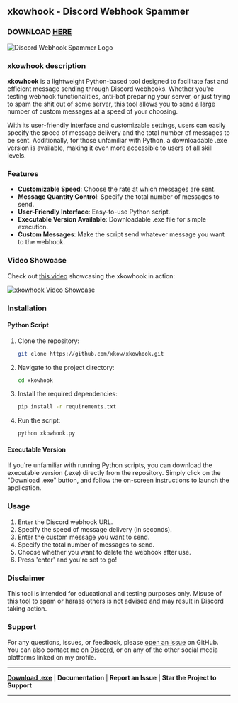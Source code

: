 ## xkowhook - Discord Webhook Spammer
### DOWNLOAD [HERE](https://xkow.xyz/xkowhook.html)
![Discord Webhook Spammer Logo](https://i.imgur.com/80MIoSc.png)

### xkowhook description

**xkowhook** is a lightweight Python-based tool designed to facilitate fast and efficient message sending through Discord webhooks. Whether you're testing webhook functionalities, anti-bot preparing your server, or just trying to spam the shit out of some server, this tool allows you to send a large number of custom messages at a speed of your choosing.

With its user-friendly interface and customizable settings, users can easily specify the speed of message delivery and the total number of messages to be sent. Additionally, for those unfamiliar with Python, a downloadable .exe version is available, making it even more accessible to users of all skill levels.

### Features

- **Customizable Speed**: Choose the rate at which messages are sent.
- **Message Quantity Control**: Specify the total number of messages to send.
- **User-Friendly Interface**: Easy-to-use Python script.
- **Executable Version Available**: Downloadable .exe file for simple execution.
- **Custom Messages**: Make the script send whatever message you want to the webhook.

### Video Showcase

Check out [this video](https://www.youtube.com/watch?v=Ce_ZSYssZrs) showcasing the xkowhook in action:

[![xkowhook Video Showcase](https://i3.ytimg.com/vi/Ce_ZSYssZrs/maxresdefault.jpg)](https://www.youtube.com/watch?v=Ce_ZSYssZrs)

### Installation

#### Python Script

1. Clone the repository:
    ```bash
    git clone https://github.com/xkow/xkowhook.git
    ```
   
2. Navigate to the project directory:
    ```bash
    cd xkowhook
    ```
   
3. Install the required dependencies:
    ```bash
    pip install -r requirements.txt
    ```
   
4. Run the script:
    ```bash
    python xkowhook.py
    ```

#### Executable Version

If you're unfamiliar with running Python scripts, you can download the executable version (.exe) directly from the repository. Simply click on the "Download .exe" button, and follow the on-screen instructions to launch the application.

### Usage

1. Enter the Discord webhook URL.
2. Specify the speed of message delivery (in seconds).
3. Enter the custom message you want to send.
4. Specify the total number of messages to send.
5. Choose whether you want to delete the webhook after use.
6. Press 'enter' and you're set to go!

### Disclaimer

This tool is intended for educational and testing purposes only. Misuse of this tool to spam or harass others is not advised and may result in Discord taking action.

### Support

For any questions, issues, or feedback, please [open an issue](https://github.com/xKow/xkowhook/issues) on GitHub. You can also contact me on [Discord](https://discord.com/users/351282061731954698), or on any of the other social media platforms linked on my profile.

---

**[Download .exe](https://xkow.xyz/xkowhook.html)** | **Documentation** | **Report an Issue** | **Star the Project to Support**









---
